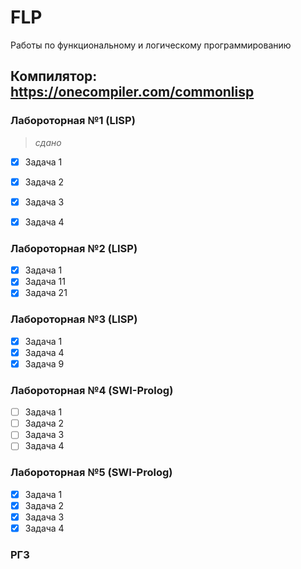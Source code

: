 # FLP
Работы по функциональному и логическому программированию

## Компилятор: https://onecompiler.com/commonlisp

### Лабороторная №1 (LISP)
> *сдано*
  - [x] Задача 1
  - [x] Задача 2
  - [x] Задача 3
  - [x] Задача 4


### Лабороторная №2 (LISP)
  - [x] Задача 1
  - [x] Задача 11
  - [x] Задача 21

### Лабороторная №3 (LISP)
  - [x] Задача 1
  - [x] Задача 4
  - [x] Задача 9

### Лабороторная №4 (SWI-Prolog)
  - [ ] Задача 1
  - [ ] Задача 2
  - [ ] Задача 3
  - [ ] Задача 4

### Лабороторная №5 (SWI-Prolog)
  - [x] Задача 1
  - [x] Задача 2
  - [x] Задача 3
  - [x] Задача 4

### РГЗ

